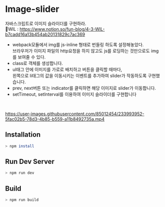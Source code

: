 # Image-slider

자바스크립트로 이미지 슬라이더를 구현하라. <br>
📕WIL : https://www.notion.so/fun-blog/4-3-WIL-b7cadd16a13b454ab20131829c7ac369<br>

- webpack모듈에서 img를 js-inline 형태로 번들링 하도록 설정해놓았다.<br>
  브라우저가 이미지 파일의 http요청을 하지 않고도 js를 로딩하는 것만으로도 img를 보여줄 수 있다.
- class로 객체를 생성합니다.
- ul태그 안에 이미지를 가로로 배치하고 버튼을 클릭할 때마다, <br>
  왼쪽으로 li태그의 값을 이동시키는 이벤트를 추가하여 slider가 작동하도록 구현했습니다. 
- prev, next버튼 또는 indicator를 클릭하면 해당 이미지로 slider가 이동합니다.  
- setTimeout, setInterval를 이용하여 이미지 슬라이더를 구현합니다<br>
<br>

https://user-images.githubusercontent.com/85012454/233993952-5fac02b5-78d3-4b85-b559-a11b8492735a.mp4



## Installation

```bash
> npm install
```

## Run Dev Server

```bash
> npm run dev
```

## Build

```bash
> npm run build
```
